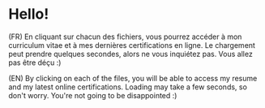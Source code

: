 # Hello!
(FR) En cliquant sur chacun des fichiers, vous pourrez accéder à mon curriculum vitae et à mes dernières certifications en ligne. Le chargement peut prendre quelques secondes, alors ne vous inquiétez pas. Vous allez pas être déçu :) 

(EN) By clicking on each of the files, you will be able to access my resume and my latest online certifications. Loading may take a few seconds, so don't worry. You're not going to be disappointed :)
